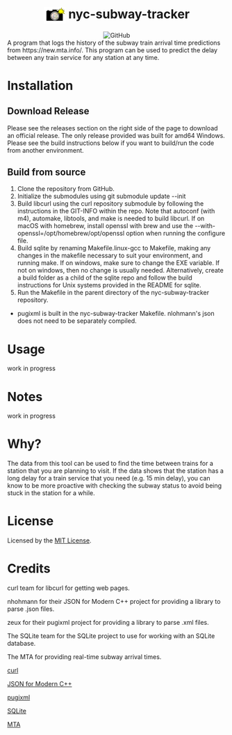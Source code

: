 <h1 align=center> 
    <img src="resources/logo-centered-transparent.png" align=center width=50>  nyc-subway-tracker 
</h1>
<div align=center><img alt="GitHub" src="https://img.shields.io/github/license/molofgarb/nyc-subway-tracker"></div>
A program that logs the history of the subway train arrival time predictions from https://new.mta.info/.
This program can be used to predict the delay between any train service for any station at any time.

# Installation
## Download Release
Please see the releases section on the right side of the page to download an official release. The only release provided was built for amd64 Windows. Please see the build instructions below if you want to build/run the code from another environment.

## Build from source
1. Clone the repository from GitHub.
2. Initialize the submodules using git submodule update --init
3. Build libcurl using the curl repository submodule by following the instructions in the GIT-INFO within the repo. Note that autoconf (with m4), automake, libtools, and make is needed to build libcurl. If on macOS with homebrew, install openssl with brew and use the --with-openssl=/opt/homebrew/opt/openssl option when running the configure file.
4. Build sqlite by renaming Makefile.linux-gcc to Makefile, making any changes in the makefile necessary to suit your environment, and running make. If on windows, make sure to change the EXE variable. If not on windows, then no change is usually needed. Alternatively, create a build folder as a child of the sqlite repo and follow the build instructions for Unix systems provided in the README for sqlite.
5. Run the Makefile in the parent directory of the nyc-subway-tracker repository.

- pugixml is built in the nyc-subway-tracker Makefile. nlohmann's json does not need to be separately compiled.

# Usage
work in progress

# Notes 
work in progress

# Why?
The data from this tool can be used to find the time between trains for a station that you are planning to visit.
If the data shows that the station has a long delay for a train service that you need (e.g. 15 min delay), you can
know to be more proactive with checking the subway status to avoid being stuck in the station for a while.

# License
Licensed by the [MIT License](https://github.com/molofgarb/nyc-subway-tracker/blob/main/LICENSE).

# Credits
curl team for libcurl for getting web pages.

nhohmann for their JSON for Modern C++ project for providing a library to parse .json files.

zeux for their pugixml project for providing a library to parse .xml files.

The SQLite team for the SQLite project to use for working with an SQLite database.

The MTA for providing real-time subway arrival times.

[curl](https://github.com/curl/curl)

[JSON for Modern C++](https://github.com/nlohmann/json)

[pugixml](https://github.com/zeux/pugixml)

[SQLite](https://www.sqlite.org/index.html)

[MTA](https://new.mta.info/)
